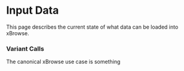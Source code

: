 Input Data
==========

This page describes the current state of what data can be loaded into xBrowse. 

### Variant Calls

The canonical xBrowse use case is something
